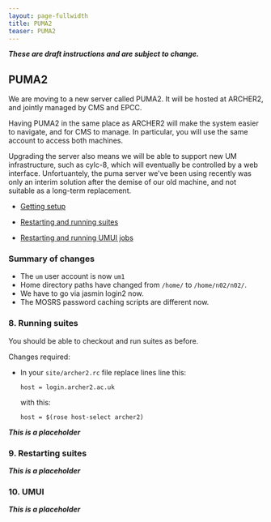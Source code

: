 ```yaml
---
layout: page-fullwidth
title: PUMA2
teaser: PUMA2
---
```


***These are draft instructions and are subject to change.***

## PUMA2

We are moving to a new server called PUMA2. 
It will be hosted at ARCHER2, and jointly managed by CMS and EPCC.

Having PUMA2 in the same place as ARCHER2 will make the system easier to navigate, 
and for CMS to manage. 
In particular, you will use the same account to access both machines. 

Upgrading the server also means we will be able to support new UM infrastructure,
such as cylc-8, which will eventually be controlled by a web interface. 
Unfortuantely, the puma server we've been using recently was only an interim solution after the demise of our old machine,
and not suitable as a long-term replacement. 

* [Getting setup](puma2_setup.md)

* [Restarting and running suites](puma2_suites.md)

* [Restarting and running UMUI jobs](puma2_umui.md)


### Summary of changes 

* The ```um``` user account is now ```um1```
* Home directory paths have changed from ```/home/``` to  ```/home/n02/n02/```.
* We have to go via jasmin login2 now.
* The MOSRS password caching scripts are different now. 


### 8. Running suites

You should be able to checkout and run suites as before.

Changes required: 

* In your ```site/archer2.rc``` file replace lines line this:
  ```
  host = login.archer2.ac.uk
  ```
  with this:
  ```
  host = $(rose host-select archer2)
  ```

***This is a placeholder***

### 9. Restarting suites 

***This is a placeholder***

### 10. UMUI 

***This is a placeholder***


